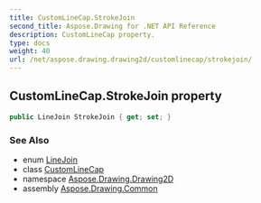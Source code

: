 ```yaml
---
title: CustomLineCap.StrokeJoin
second_title: Aspose.Drawing for .NET API Reference
description: CustomLineCap property. 
type: docs
weight: 40
url: /net/aspose.drawing.drawing2d/customlinecap/strokejoin/
---
```

## CustomLineCap.StrokeJoin property

```csharp
public LineJoin StrokeJoin { get; set; }
```

### See Also

* enum [LineJoin](../../linejoin/)
* class [CustomLineCap](../)
* namespace [Aspose.Drawing.Drawing2D](../../customlinecap/)
* assembly [Aspose.Drawing.Common](../../../)


